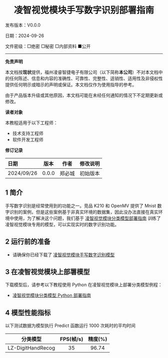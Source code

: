 <h1 align="center">凌智视觉模块手写数字识别部署指南</h1>

发布版本：V0.0.0

日期：2024-09-26

文件密级：□绝密 □秘密 □内部资料 ■公开  

---

**免责声明**  

本文档按**现状**提供，福州凌睿智捷电子有限公司（以下简称**本公司**）不对本文档中的任何陈述、信息和内容的准确性、可靠性、完整性、适销性、适用性及非侵权性提供任何明示或暗示的声明或保证。本文档仅作为使用指导的参考。  

由于产品版本升级或其他原因，本文档可能在未经任何通知的情况下不定期更新或修改。  

**读者对象**  

本教程适用于以下工程师：  

- 技术支持工程师  
- 软件开发工程师  

**修订记录**  

| **日期**   | **版本** | **作者** | **修改说明** |
| :--------- | -------- | -------- | ------------ |
| 2024/09/26 | 0.0.0    | 郑必城     | 初始版本     |

## 1 简介

手写数字识别是经常使用到的功能之一。竞品 K210 和 OpenMV 提供了 Mnist 数字识别的案例，但是这些案例基于非真实环境的数据集，因此没办法直接在真实环境中使用，为了解决这个问题，我们基于 [凌智视觉模块分类模型部署指南](../vision/classification) 训练了凌智视觉模块专用的模型，可以实现实时的数字识别功能。

## 2 运行前的准备

- 请确保你已经下载了 [凌智视觉模块手写数字识别模型](https://gitee.com/LockzhinerAI/LockzhinerVisionModule/releases/download/v0.0.0/LZ-DigitHandRecog.rknn)

## 3 在凌智视觉模块上部署模型

下载模型后，请参考以下教程使用 Python 在凌智视觉模块上部署分类模型例程：

- [凌智视觉模块分类模型 Python 部署指南](./python)

## 4 模型性能指标

以下测试数据为模型执行 Predict 函数运行 1000 次耗时的平均时间

| 分类模型 | FPS(帧/s) | 精度(%) |
|:-------:|:----:|:----:|
|LZ-DigitHandRecog|35|96.74|
